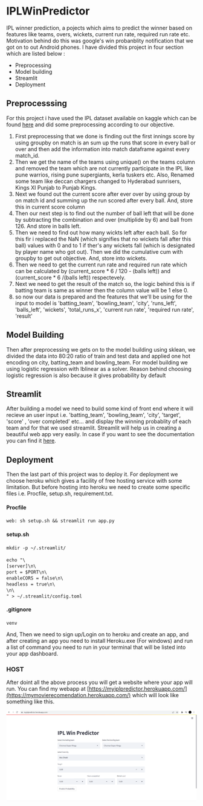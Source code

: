# IPLWinPredictor

IPL winner prediction, a pojects which aims to predict the winner based on features like teams, overs, wickets, current run rate, required run rate etc. Motivation behind do this was google's win probanblity notification that we got on to out Android phones. I have divided this project in four section which are listed below : <br>
- Preprocessing
- Model building
- Streamlit
- Deployment

## Preprocesssing
For this project i have used the IPL dataset available on kaggle which can be found [here](https://www.kaggle.com/datasets/patrickb1912/ipl-complete-dataset-20082020) and did some preprocessing according to our objective. <br>

1. First preprocessing that we done is finding out the first innings score by using groupby on match is an sum up the runs that score in every ball or over and then add the information into match dataframe against every match_id.
2. Then we get the name of the teams using unique() on the teams column and removed the team which are not currently participate in the IPL like pune warrios, rising pune supergiants, kerla tuskers etc. Also, Renamed some team like deccan chargers changed to Hyderabad sunrisers, Kings XI Punjab to Punjab Kings.
3. Next we found out the current score after ever over by using group by on match id and summing up the run scored after every ball. And, store this in current score column
4. Then our next step is to find out the number of ball left that will be done by subtracting the combination and over (multiplide by 6) and ball from 126. And store in balls left.
5. Then we need to find out how many wickts left after each ball. So for this fir i replaced the NaN (which signifies that no wickets fall after this ball) values with 0 and to 1 if ther's any wickets fall (which is designated by player name who got out). Then we did the cumulative cum with groupby to get out objective. And, store into wickets.
6. Then we need to get the current run rate and required run rate which can be calculated by (current_score * 6 / 120 - (balls left)) and (current_score * 6 /(balls left)) respectevely.
7. Next we need to get the result of the match so, the logic behind this is if batting team is same as winner then the column value will be 1 else 0.
8. so now our data is prepared and the features that we'll be using for the input to model is 'batting_team', 'bowling_team', 'city', 'runs_left', 'balls_left', 'wickets', 'total_runs_x', 'current run rate', 'required run rate', 'result'

## Model Building
Then after preprocessing we gets on to the model building using sklean, we divided the data into 80:20 ratio of train and test data and applied one hot encoding on city, batting_team and bowling_team. For model building we using logistic regression with lblinear as a solver. Reason behind choosing logistic regression is also because it gives probability by default

## Streamlit
After building a model we need to build some kind of front end where it will recieve an user input i.e. 'batting_team', 'bowling_team', 'city', 'target', 'score' , 'over completed' etc... and display the winning probablity of each team and for that we used streamlit. Streamlit will help us in creating a beautiful web app very easily. In case if you want to see the documentation you can find it [here](https://docs.streamlit.io/).

## Deployment
Then the last part of this project was to deploy it. For deployment we choose heroku which gives a facility of free hosting service with some limitation. But before hosting into heroku we need to create some specific files i.e. Procfile, setup.sh, requirement.txt.
#### Procfile
```
web: sh setup.sh && streamlit run app.py
```
#### setup.sh
```
mkdir -p ~/.streamlit/

echo "\
[server]\n\
port = $PORT\n\
enableCORS = false\n\
headless = true\n\
\n\
" > ~/.streamlit/config.toml
```
#### .gitignore
```
venv
```
And, Then we need to sign up/Login on to heroku and create an app, and after creating an app you need to install Heroku.exe (For windows) and run a list of command you need to run in your terminal that will be listed into your app dashboard.

### HOST
After doint all the above process you will get a website where your app will run. You can find my webapp at [https://myiplpredictor.herokuapp.com/](https://mymovierecomendation.herokuapp.com/) which will look like something like this.

![This is an image](images/screenshot_ipl.png)
